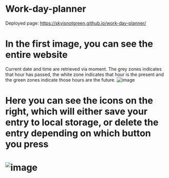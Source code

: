 # Work-day-planner
Deployed page: https://skyisnotgreen.github.io/work-day-planner/

# In the first image, you can see the entire website
Current date and time are retrieved via moment.
The grey zones indicates that hour has passed, the white zone indicates that hour is the present and the green zones indicate those hours are the future.
![image](https://user-images.githubusercontent.com/60657981/167461179-2aced1de-cdc9-41e3-828c-cbe59de224ef.png)

# Here you can see the icons on the right, which will either save your entry to local storage, or delete the entry depending on which button you press
# ![image](https://user-images.githubusercontent.com/60657981/167461927-6f1e9538-bd17-4d27-8388-6bb556306066.png)

